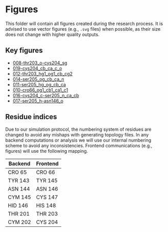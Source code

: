 # Figures

This folder will contain all figures created during the research process.
It is advised to use vector figures (e.g.,  `.svg` files) when possible, as their size does not change with higher quality outputs.

## Key figures

-   [008-thr203_o-cys204_sg](./008-thr203_o-cys204_sg/)
-   [019-cys204_cb_ca_c_o](./019-cys204_cb_ca_c_o)
-   [012-thr203_hg1_og1_cb_cg2](./012-thr203_hg1_og1_cb_cg2/)
-   [014-ser205_og_cb_ca_n](./014-ser205_og_cb_ca_n/)
-   [011-ser205_hg_og_cb_ca](./011-ser205_hg_og_cb_ca/)
-   [010-cro66_og1_cb1_ca1_c1](./010-cro66_og1_cb1_ca1_c1/)
-   [016-cys204_c-ser205_n_ca_cb](./016-cys204_c-ser205_n_ca_cb/)
-   [017-ser205_h-asn146_o](./017-ser205_h-asn146_o/)

## Residue indices

Due to our simulation protocol, the numbering system of residues are changed to avoid any mishaps with generating topology files.
In any backend computations or analysis we will use our internal numbering scheme to avoid any inconsistencies.
Frontend communications (e.g., figures) will use the following mapping.

| Backend | Frontend |
| ------- | -------- |
| CRO 65 | CRO 66 |
| TYR 143 | TYR 145 |
| ASN 144 | ASN 146 |
| CYM 145 | CYS 147 |
| HID 146 | HIS 148 |
| THR 201 | THR 203 |
| CYM 202 | CYS 204 |
